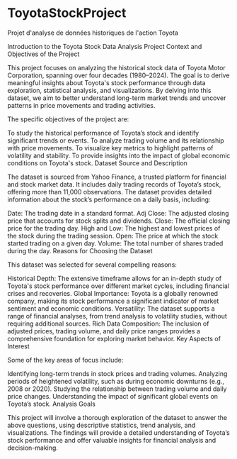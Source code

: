 # ToyotaStockProject
Projet d'analyse de données historiques de l'action Toyota

Introduction to the Toyota Stock Data Analysis Project
Context and Objectives of the Project

This project focuses on analyzing the historical stock data of Toyota Motor Corporation, spanning over four decades (1980–2024). The goal is to derive meaningful insights about Toyota's stock performance through data exploration, statistical analysis, and visualizations. By delving into this dataset, we aim to better understand long-term market trends and uncover patterns in price movements and trading activities.

The specific objectives of the project are:

To study the historical performance of Toyota’s stock and identify significant trends or events.
To analyze trading volume and its relationship with price movements.
To visualize key metrics to highlight patterns of volatility and stability.
To provide insights into the impact of global economic conditions on Toyota's stock.
Dataset Source and Description

The dataset is sourced from Yahoo Finance, a trusted platform for financial and stock market data. It includes daily trading records of Toyota’s stock, offering more than 11,000 observations. The dataset provides detailed information about the stock’s performance on a daily basis, including:

Date: The trading date in a standard format.
Adj Close: The adjusted closing price that accounts for stock splits and dividends.
Close: The official closing price for the trading day.
High and Low: The highest and lowest prices of the stock during the trading session.
Open: The price at which the stock started trading on a given day.
Volume: The total number of shares traded during the day.
Reasons for Choosing the Dataset

This dataset was selected for several compelling reasons:

Historical Depth: The extensive timeframe allows for an in-depth study of Toyota's stock performance over different market cycles, including financial crises and recoveries.
Global Importance: Toyota is a globally renowned company, making its stock performance a significant indicator of market sentiment and economic conditions.
Versatility: The dataset supports a range of financial analyses, from trend analysis to volatility studies, without requiring additional sources.
Rich Data Composition: The inclusion of adjusted prices, trading volume, and daily price ranges provides a comprehensive foundation for exploring market behavior.
Key Aspects of Interest

Some of the key areas of focus include:

Identifying long-term trends in stock prices and trading volumes.
Analyzing periods of heightened volatility, such as during economic downturns (e.g., 2008 or 2020).
Studying the relationship between trading volume and daily price changes.
Understanding the impact of significant global events on Toyota’s stock.
Analysis Goals

This project will involve a thorough exploration of the dataset to answer the above questions, using descriptive statistics, trend analysis, and visualizations. The findings will provide a detailed understanding of Toyota’s stock performance and offer valuable insights for financial analysis and decision-making.
